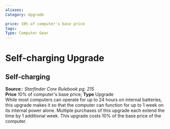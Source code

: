```yaml
---
aliases: 
Category: Upgrade

price: 10% of computer's base price
tags: 
Type: Computer Gear
---
```


# Self-charging Upgrade

## Self-charging

**Source**:: _Starfinder Core Rulebook pg. 215_  
**Price** 10% of computer's base price; **Type** Upgrade  
While most computers can operate for up to 24 hours on internal batteries, this upgrade makes it so that the computer can function for up to 1 week on its internal power alone. Multiple purchases of this upgrade each extend the time by 1 additional week. This upgrade costs 10% of the base price of the computer.
